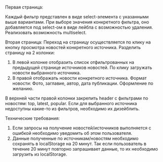 <!-- Используя публичное API ( ​https://newsapi.org/​ ) написать SPA приложение: -->

Первая страница:

<!-- Вывести список источников новостей.
Разделить страницу на 2 колонки: -->

<!-- 1. левую колонку закрепить на странице и разместить в ней 3 категории фильтров:
   a. по категории​ ( business, entertainment, gaming, general, music, politics, science-and-nature, sport, technology)
   b. по языку (​en, de, fr​)
   c. по стране (au, de, gb, in, it, us) -->

Каждый фильтр представлен в виде select-элемента с указанными выше вариантами. При выборе значения конкретного фильтра, оно добавляется под select-ом в виде лейбла с возможностью удаления. Реализовать возможность multiselect.

<!-- При изменении фильтров список источников фильтруется по выбранным значениям. -->

<!-- 2. В правой колонке выводить источники новостей в виде плиток. Каждая плитка -->
   <!-- содержит название источника. По ховеру в плитке всплывает полупрозрачный блок с описанием, ссылкой на источник (откроется в новой вкладке) и кнопкой для просмотра новостей этого источника. -->
   <!-- При открытии страницы необходимо загружать сразу все источники и проводить описанную выше фильтрацию только на стороне фронтенда (без дополнительных запросов). -->
   <!-- Также на странице источника новостей необходимо реализовать пагинацию, на странице должно быть 6 плиток за один раз. -->

<!-- Пагинация и фильтры должны взаимодействовать корректно. После применения нового фильтра должно просчитываться количество страниц пагинации и происходить переключение на первую страницу. -->

Вторая страница:
Переход на страницу осуществляется по клику на кнопку просмотра новостей конкретного источника.
Разделить страницу на 2 колонки:

1. В левой колонке отобразить список отфильтрованных на предыдущей странице источников новостей. По клику загружать новости выбранного источника.
2. В правой отображать новости конкретного источника. Формат новости: Фото, заглавие, автор, дата публикации. Оформление по желанию.

В верхней части правой колонки закрепить header с фильтрами по новостям: top, latest, popular. Если для выбранного источника недоступны какие-то из фильтров, необходимо их дизейблить.

Технические требования:

1. Если запросы на получение новостей/источников выполняется с ошибкой необходимо уведомить об этом пользователя.
2. Данные полученные по источникам/новостям необходимо сохранять в localStorage на 20 минут. Так если пользователь в течение 20 минут повторно запрашивает данные, то их необходимо загрузить из localStorage.
    <!-- 3. Страница должна занимать 100% высоты и 100% ширины окна браузера. -->
    <!-- 4. Информация в колонках должна скроллиться независимо друг от друга. -->
     <!-- 3. Для выполнения задания можно использовать HTML/HTML5, CSS/CSS3, JS (ES5 и ES6), React, Redux, Redux-saga. -->
